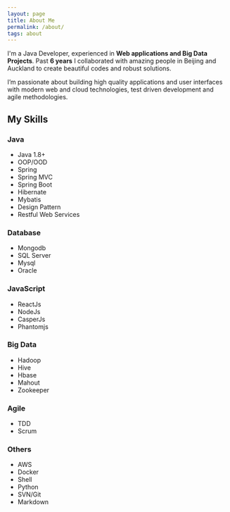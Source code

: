 ```yaml
---
layout: page
title: About Me 
permalink: /about/
tags: about
---
```


I'm a Java Developer, experienced in <b>Web applications and Big Data Projects</b>. Past <b>6 years</b> I collaborated with amazing people in Beijing and Auckland to create beautiful codes and robust solutions.


I’m passionate about building high quality applications and user interfaces with modern web and cloud technologies, test driven development and agile methodologies.


## My Skills


### Java

* Java 1.8+
* OOP/OOD
* Spring
* Spring MVC
* Spring Boot
* Hibernate
* Mybatis
* Design Pattern
* Restful Web Services


### Database

* Mongodb
* SQL Server
* Mysql
* Oracle


### JavaScript

* ReactJs
* NodeJs
* CasperJs
* Phantomjs


### Big Data

* Hadoop
* Hive
* Hbase
* Mahout
* Zookeeper


### Agile

* TDD
* Scrum


### Others

* AWS
* Docker
* Shell
* Python
* SVN/Git
* Markdown


